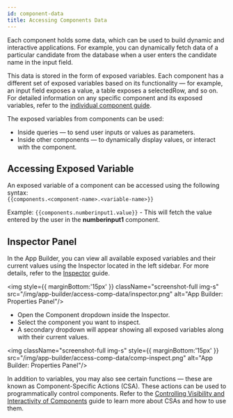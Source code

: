 ```yaml
---
id: component-data
title: Accessing Components Data
---
```


Each component holds some data, which can be used to build dynamic and interactive applications. For example, you can dynamically fetch data of a particular candidate from the database when a user enters the candidate name in the input field.

This data is stored in the form of exposed variables. Each component has a different set of exposed variables based on its functionality — for example, an input field exposes a value, a table exposes a selectedRow, and so on. For detailed information on any specific component and its exposed variables, refer to the [individual component guide](#).

The exposed variables from components can be used:
- Inside queries — to send user inputs or values as parameters.
- Inside other components — to dynamically display values, or interact with the component.

## Accessing Exposed Variable

An exposed variable of a component can be accessed using the following syntax: <br/>
`{{components.<component-name>.<variable-name>}}`

Example: `{{components.numberinput1.value}}` - This will fetch the value entered by the user in the **numberinput1** component.

## Inspector Panel

In the App Builder, you can view all available exposed variables and their current values using the Inspector located in the left sidebar. For more details, refer to the [Inspector](#) guide.

<img style={{ marginBottom:'15px' }} className="screenshot-full img-s" src="/img/app-builder/access-comp-data/inspector.png" alt="App Builder: Properties Panel"/>

- Open the Component dropdown inside the Inspector.
- Select the component you want to inspect.
- A secondary dropdown will appear showing all exposed variables along with their current values.

<img className="screenshot-full img-s" style={{ marginBottom:'15px' }} src="/img/app-builder/access-comp-data/comp-inspect.png" alt="App Builder: Properties Panel"/>

In addition to variables, you may also see certain functions — these are known as Component-Specific Actions (CSA). These actions can be used to programmatically control components. Refer to the [Controlling Visibility and Interactivity of Components](#) guide to learn more about CSAs and how to use them.




















































<!-- 
Component data can be accessed using the exposed variables. Each component in ToolJet, has it's own set of exposed variables which can be used to pass data or value to different components or queries.

A exposed variable of component can be accessed using the following syntax: <br/>
`{{components.<component-name>.<variable-name>}}`

Example: `{{components.numberinput1.value}}` - This will fetch the value user input in the number input component.
 -->

